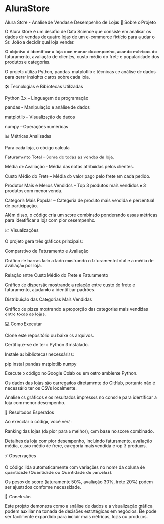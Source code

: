 # AluraStore

Alura Store - Análise de Vendas e Desempenho de Lojas
📌 Sobre o Projeto

O Alura Store é um desafio de Data Science que consiste em analisar os dados de vendas de quatro lojas de um e-commerce fictício para ajudar o Sr. João a decidir qual loja vender.

O objetivo é identificar a loja com menor desempenho, usando métricas de faturamento, avaliação de clientes, custo médio do frete e popularidade dos produtos e categorias.

O projeto utiliza Python, pandas, matplotlib e técnicas de análise de dados para gerar insights claros sobre cada loja.

🛠 Tecnologias e Bibliotecas Utilizadas

Python 3.x – Linguagem de programação

pandas – Manipulação e análise de dados

matplotlib – Visualização de dados

numpy – Operações numéricas

📊 Métricas Analisadas

Para cada loja, o código calcula:

Faturamento Total – Soma de todas as vendas da loja.

Média de Avaliação – Média das notas atribuídas pelos clientes.

Custo Médio do Frete – Média do valor pago pelo frete em cada pedido.

Produtos Mais e Menos Vendidos – Top 3 produtos mais vendidos e 3 produtos com menor venda.

Categoria Mais Popular – Categoria de produto mais vendida e percentual de participação.

Além disso, o código cria um score combinado ponderando essas métricas para identificar a loja com pior desempenho.

📈 Visualizações

O projeto gera três gráficos principais:

Comparativo de Faturamento e Avaliação

Gráfico de barras lado a lado mostrando o faturamento total e a média de avaliação por loja.

Relação entre Custo Médio do Frete e Faturamento

Gráfico de dispersão mostrando a relação entre custo do frete e faturamento, ajudando a identificar padrões.

Distribuição das Categorias Mais Vendidas

Gráfico de pizza mostrando a proporção das categorias mais vendidas entre todas as lojas.

💻 Como Executar

Clone este repositório ou baixe os arquivos.

Certifique-se de ter o Python 3 instalado.

Instale as bibliotecas necessárias:

pip install pandas matplotlib numpy


Execute o código no Google Colab ou em outro ambiente Python.

Os dados das lojas são carregados diretamente do GitHub, portanto não é necessário ter os CSVs localmente.

Analise os gráficos e os resultados impressos no console para identificar a loja com menor desempenho.

📝 Resultados Esperados

Ao executar o código, você verá:

Ranking das lojas (da pior para a melhor), com base no score combinado.

Detalhes da loja com pior desempenho, incluindo faturamento, avaliação média, custo médio de frete, categoria mais vendida e top 3 produtos.

⚡ Observações

O código lida automaticamente com variações no nome da coluna de quantidade (Quantidade ou Quantidade de parcelas).

Os pesos do score (faturamento 50%, avaliação 30%, frete 20%) podem ser ajustados conforme necessidade.

📌 Conclusão

Este projeto demonstra como a análise de dados e a visualização gráfica podem auxiliar na tomada de decisões estratégicas em negócios. Ele pode ser facilmente expandido para incluir mais métricas, lojas ou produtos.
